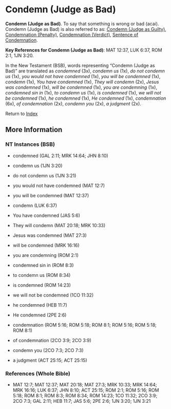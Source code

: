 # Condemn (Judge as Bad)
**Condemn (Judge as Bad)**. 
To say that something is wrong or bad (acai). 
Condemn (Judge as Bad) is also referred to as: 
[Condemn (Judge as Guilty)](Condemn.2.md), [Condemnation (Penalty)](Condemnation.md), [Condemnation (Verdict)](Condemnation.2.md), [Sentence of Condemnation](SentenceOfCondemnation.md). 


**Key References for Condemn (Judge as Bad)**: 
MAT 12:37, LUK 6:37, ROM 2:1, 1JN 3:20. 




In the New Testament (BSB), words representing “Condemn (Judge as Bad)” are translated as 
*condemned* (3x), *condemn us* (1x), *do not condemn us* (1x), *you would not have condemned* (1x), *you will be condemned* (1x), *condemn* (1x), *You have condemned* (1x), *They will condemn* (2x), *Jesus was condemned* (1x), *will be condemned* (1x), *you are condemning* (1x), *condemned sin in* (1x), *to condemn us* (1x), *is condemned* (1x), *we will not be condemned* (1x), *he condemned* (1x), *He condemned* (1x), *condemnation* (6x), *of condemnation* (2x), *condemn you* (2x), *a judgment* (2x). 


Return to [Index](00-Index.md)

## More Information

### NT Instances (BSB)

* condemned (GAL 2:11; MRK 14:64; JHN 8:10)

* condemn us (1JN 3:20)

* do not condemn us (1JN 3:21)

* you would not have condemned (MAT 12:7)

* you will be condemned (MAT 12:37)

* condemn (LUK 6:37)

* You have condemned (JAS 5:6)

* They will condemn (MAT 20:18; MRK 10:33)

* Jesus was condemned (MAT 27:3)

* will be condemned (MRK 16:16)

* you are condemning (ROM 2:1)

* condemned sin in (ROM 8:3)

* to condemn us (ROM 8:34)

* is condemned (ROM 14:23)

* we will not be condemned (1CO 11:32)

* he condemned (HEB 11:7)

* He condemned (2PE 2:6)

* condemnation (ROM 5:16; ROM 5:18; ROM 8:1; ROM 5:16; ROM 5:18; ROM 8:1)

* of condemnation (2CO 3:9; 2CO 3:9)

* condemn you (2CO 7:3; 2CO 7:3)

* a judgment (ACT 25:15; ACT 25:15)



### References (Whole Bible)

* MAT 12:7; MAT 12:37; MAT 20:18; MAT 27:3; MRK 10:33; MRK 14:64; MRK 16:16; LUK 6:37; JHN 8:10; ACT 25:15; ROM 2:1; ROM 5:16; ROM 5:18; ROM 8:1; ROM 8:3; ROM 8:34; ROM 14:23; 1CO 11:32; 2CO 3:9; 2CO 7:3; GAL 2:11; HEB 11:7; JAS 5:6; 2PE 2:6; 1JN 3:20; 1JN 3:21



